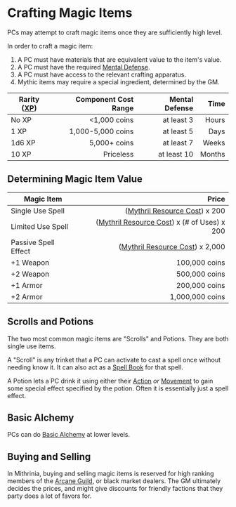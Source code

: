 # Crafting Magic Items

PCs may attempt to craft magic items once they are sufficiently high level.

In order to craft a magic item:

1. A PC must have materials that are equivalent value to the item's value.
2. A PC must have the required [Mental Defense](../../Player%20Characters/Derived%20Statistics/Mental%20Defense.md).
3. A PC must have access to the relevant crafting apparatus.
4. Mythic items may require a special ingredient, determined by the GM.

| Rarity ([XP](../../Player%20Characters/Derived%20Statistics/Experience%20Points.md)) | Component Cost Range | Mental Defense |   Time |
| ------------------------------------------------------------------------------------ | -------------------: | -------------: | -----: |
| No XP                                                                                |         <1,000 coins |     at least 3 |  Hours |
| 1 XP                                                                                 |    1,000-5,000 coins |     at least 5 |   Days |
| 1d6 XP                                                                               |         5,000+ coins |     at least 7 |  Weeks |
| 10 XP                                                                                |            Priceless |    at least 10 | Months |

## Determining Magic Item Value

| Magic Item           |                                                                                               Price |
| -------------------- | --------------------------------------------------------------------------------------------------: |
| Single Use Spell     |               ([Mythril Resource Cost](../Spellcasting/Mythril.md#Mythril%20Resource%20Cost)) x 200 |
| Limited Use Spell    | ([Mythril Resource Cost](../Spellcasting/Mythril.md#Mythril%20Resource%20Cost)) x (# of Uses) x 200 |
| Passive Spell Effect |             ([Mythril Resource Cost](../Spellcasting/Mythril.md#Mythril%20Resource%20Cost)) x 2,000 |
| +1 Weapon            |                                                                                       100,000 coins |
| +2 Weapon            |                                                                                       500,000 coins |
| +1 Armor             |                                                                                       200,000 coins |
| +2 Armor             |                                                                                     1,000,000 coins |

## Scrolls and Potions

The two most common magic items are "Scrolls" and Potions. They are both single use items.

A "Scroll" is any trinket that a PC can activate to cast a spell once without needing know it. It can also act as a [Spell Book](../Spellcasting/Spell%20Learning/Spell%20Books.md) for that spell.

A Potion lets a PC drink it using either their [Action](../../Game%20Procedures/Core%20Procedures/Action.md) *or* [Movement](../../Game%20Procedures/Combat/Movement.md) to gain some special effect specified by the potion. Often it is essentially just a spell effect.

## Basic Alchemy

PCs can do [Basic Alchemy](Basic%20Alchemy.md) at lower levels.

## Buying and Selling

In Mithrinia, buying and selling magic items is reserved for high ranking members of the [Arcane Guild](../../Resources%20for%20GMs/Economy/Relevant%20Prices/Arcane%20Guild.md), or black market dealers. The GM ultimately decides the prices, and might give discounts for friendly factions that they party does a lot of favors for.
